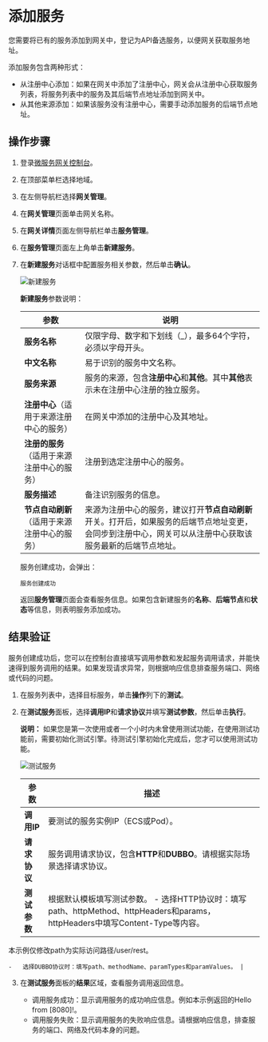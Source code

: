 # 添加服务

您需要将已有的服务添加到网关中，登记为API备选服务，以便网关获取服务地址。

添加服务包含两种形式：

-   从注册中心添加：如果在网关中添加了注册中心，网关会从注册中心获取服务列表，将服务列表中的服务及其后端节点地址添加到网关中。
-   从其他来源添加：如果该服务没有注册中心，需要手动添加服务的后端节点地址。

## 操作步骤

1.  登录[微服务网关控制台](https://microgw.console.aliyun.com/)。

2.  在顶部菜单栏选择地域。

3.  在左侧导航栏选择**网关管理**。

4.  在**网关管理**页面单击网关名称。

5.  在**网关详情**页面左侧导航栏单击**服务管理**。

6.  在**服务管理**页面左上角单击**新建服务**。

7.  在**新建服务**对话框中配置服务相关参数，然后单击**确认**。

    ![新建服务](https://static-aliyun-doc.oss-accelerate.aliyuncs.com/assets/img/zh-CN/7359582161/p84663.png)

    **新建服务**参数说明：

    |参数|说明|
    |--|--|
    |**服务名称**|仅限字母、数字和下划线（\_），最多64个字符，必须以字母开头。|
    |**中文名称**|易于识别的服务中文名称。|
    |**服务来源**|服务的来源，包含**注册中心**和**其他**。其中**其他**表示未在注册中心注册的独立服务。|
    |**注册中心**（适用于来源注册中心的服务）|在网关中添加的注册中心及其地址。|
    |**注册的服务**（适用于来源注册中心的服务）|注册到选定注册中心的服务。|
    |**服务描述**|备注识别服务的信息。|
    |**节点自动刷新**（适用于来源注册中心的服务）|来源为注册中心的服务，建议打开**节点自动刷新**开关。打开后，如果服务的后端节点地址变更，会同步到注册中心，网关可以从注册中心获取该服务最新的后端节点地址。|

    服务创建成功，会弹出：

    ```
    服务创建成功
    ```

    返回**服务管理**页面会查看服务信息。如果包含新建服务的**名称**、**后端节点**和**状态**等信息，则表明服务添加成功。


## 结果验证

服务创建成功后，您可以在控制台直接填写调用参数和发起服务调用请求，并能快速得到服务调用的结果。如果发现请求异常，则根据响应信息排查服务端口、网络或代码的问题。

1.  在服务列表中，选择目标服务，单击**操作**列下的**测试**。

2.  在**测试服务**面板，选择**调用IP**和**请求协议**并填写**测试参数**，然后单击**执行**。

    **说明：** 如果您是第一次使用或者一个小时内未曾使用测试功能，在使用测试功能前，需要初始化测试引擎。待测试引擎初始化完成后，您才可以使用测试功能。

    ![测试服务](https://static-aliyun-doc.oss-accelerate.aliyuncs.com/assets/img/zh-CN/7290514161/p243087.png)

    |参数|描述|
    |--|--|
    |**调用IP**|要测试的服务实例IP（ECS或Pod）。|
    |**请求协议**|服务调用请求协议，包含**HTTP**和**DUBBO**。请根据实际场景选择请求协议。 |
    |**测试参数**|根据默认模板填写测试参数。    -   选择HTTP协议时：填写path、httpMethod、httpHeaders和params，httpHeaders中填写Content-Type等内容。

本示例仅修改path为实际访问路径/user/rest。

    -   选择DUBBO协议时：填写path、methodName、paramTypes和paramValues。 |

3.  在**测试服务**面板的**结果**区域，查看服务调用返回信息。

    -   调用服务成功：显示调用服务的成功响应信息。例如本示例返回的Hello from \[8080\]!。
    -   调用服务失败：显示调用服务的失败响应信息。请根据响应信息，排查服务的端口、网络及代码本身的问题。

